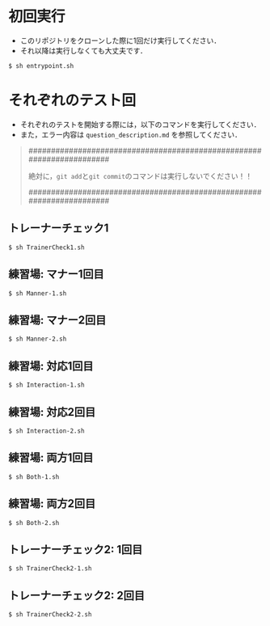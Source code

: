 # 初回実行
- このリポジトリをクローンした際に1回だけ実行してください．
- それ以降は実行しなくても大丈夫です．

```shell
$ sh entrypoint.sh
```

# それぞれのテスト回
- それぞれのテストを開始する際には，以下のコマンドを実行してください．
- また，エラー内容は `question_description.md` を参照してください．

> ######################################################################
> 
> 絶対に，`git add`と`git commit`のコマンドは実行しないでください！！
> 
> ######################################################################

## トレーナーチェック1
```shell
$ sh TrainerCheck1.sh
```

## 練習場: マナー1回目
```shell
$ sh Manner-1.sh
```

## 練習場: マナー2回目
```shell
$ sh Manner-2.sh
```

## 練習場: 対応1回目
```shell
$ sh Interaction-1.sh
```

## 練習場: 対応2回目
```shell
$ sh Interaction-2.sh
```

## 練習場: 両方1回目
```shell
$ sh Both-1.sh
```

## 練習場: 両方2回目
```shell
$ sh Both-2.sh
```

## トレーナーチェック2: 1回目
```shell
$ sh TrainerCheck2-1.sh
```

## トレーナーチェック2: 2回目
```shell
$ sh TrainerCheck2-2.sh
```
